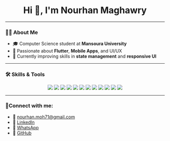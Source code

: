 <h1 align="center">Hi 👋, I'm Nourhan Maghawry</h1>

---

### 👩‍💻 About Me

- 🎓 Computer Science student at **Mansoura University**
- 📱 Passionate about **Flutter**, **Mobile Apps**, and UI/UX
- 🌱 Currently improving skills in **state management** and **responsive UI**

---

### 🛠️ Skills & Tools

<p align="center">
  <img src="https://img.shields.io/badge/Flutter-02569B?style=for-the-badge&logo=flutter&logoColor=white" />
  <img src="https://img.shields.io/badge/Dart-0175C2?style=for-the-badge&logo=dart&logoColor=white" />
  <img src="https://img.shields.io/badge/C%23-68217A?style=for-the-badge&logo=csharp&logoColor=white" />
  <img src="https://img.shields.io/badge/C++-00599C?style=for-the-badge&logo=c%2B%2B&logoColor=white" />
  <img src="https://img.shields.io/badge/HTML5-E34F26?style=for-the-badge&logo=html5&logoColor=white" />
  <img src="https://img.shields.io/badge/CSS3-1572B6?style=for-the-badge&logo=css3&logoColor=white" />
  <img src="https://img.shields.io/badge/Figma-F24E1E?style=for-the-badge&logo=figma&logoColor=white" />
  <img src="https://img.shields.io/badge/UI%2FUX-Design-blueviolet?style=for-the-badge" />
  <img src="https://img.shields.io/badge/API-Integration-yellow?style=for-the-badge" />
  <img src="https://img.shields.io/badge/Problem%20Solving-green?style=for-the-badge" />
  <img src="https://img.shields.io/badge/OOP-Concepts-ff69b4?style=for-the-badge" />
  <img src="https://img.shields.io/badge/Git%20%26%20GitHub-181717?style=for-the-badge&logo=github&logoColor=white" />
</p>

---

### 📩Connect with me:

- 📧 [nourhan.moh71@gmail.com](mailto:nourhan.moh71@gmail.com)
- 💼 [LinkedIn](https://www.linkedin.com/in/nourhan-maghawry-bb3157316)
- 💬 [WhatsApp](https://wa.me/+201224146857)
- 🐙 [GitHub](https://github.com/Nourhan-mo7amed)
